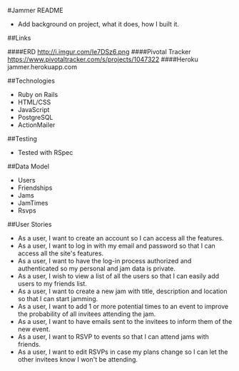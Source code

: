 #Jammer README

* Add background on project, what it does, how I built it.

##Links

####ERD
http://i.imgur.com/Ie7DSz6.png
####Pivotal Tracker
https://www.pivotaltracker.com/s/projects/1047322
####Heroku
jammer.herokuapp.com

##Technologies

* Ruby on Rails
* HTML/CSS
* JavaScript
* PostgreSQL
* ActionMailer

##Testing

* Tested with RSpec

##Data Model

* Users
* Friendships
* Jams
* JamTimes
* Rsvps

##User Stories

* As a user, I want to create an account so I can access all the features.
* As a user, I want to log in with my email and password so that I can access all the site's features.
* As a user, I want to have the log-in process authorized and authenticated so my personal and jam data is private.
* As a user, I wish to view a list of all the users so that I can easily add users to my friends list.
* As a user, I want to create a new jam with title, description and location so that I can start jamming.
* As a user, I want to add 1 or more potential times to an event to improve the probability of all invitees attending the jam.
* As a user, I want to have emails sent to the invitees to inform them of the new event.
* As a user, I want to RSVP to events so that I can attend jams with friends.
* As a user, I want to edit RSVPs in case my plans change so I can let the other invitees know I won't be attending.
